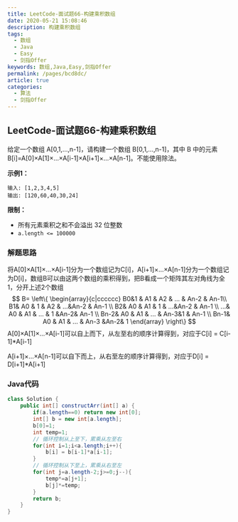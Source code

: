 ```yaml
---
title: LeetCode-面试题66-构建乘积数组
date: 2020-05-21 15:08:46
description: 构建乘积数组
tags: 
  - 数组
  - Java
  - Easy
  - 剑指Offer
keywords: 数组,Java,Easy,剑指Offer
permalink: /pages/bcd8dc/
article: true
categories: 
  - 算法
  - 剑指Offer
---
```


## LeetCode-面试题66-构建乘积数组

给定一个数组 A[0,1,…,n-1]，请构建一个数组 B[0,1,…,n-1]，其中 B 中的元素 B[i]=A[0]×A[1]×…×A[i-1]×A[i+1]×…×A[n-1]。不能使用除法。

 <!--more-->

**示例1：**

```
输入: [1,2,3,4,5]
输出: [120,60,40,30,24]
```

**限制：**

- 所有元素乘积之和不会溢出 32 位整数
- `a.length <= 100000`

### 解题思路

将A[0]×A[1]×…×A[i-1]分为一个数组记为C[i]，A[i+1]×…×A[n-1]分为一个数组记为D[i]，数组B可以由这两个数组的乘积得到，把B看成一个矩阵其左对角线为全1，分开上述2个数组
$$
B=
\left\{
 \begin{array}{c|cccccc}
     B0&1 & A1 & A2 & ... & An-2 & An-1\\
     B1& A0 & 1 & A2 & ...&An-2 & An-1 \\
     B2& A0 & A1 & 1 & ...&An-2 & An-1 \\
     ...& A0 & A1 & ... & 1 &An-2& An-1 \\
     Bn-2& A0 & A1 & ... & An-3&1 & An-1 \\
     Bn-1& A0 & A1 & ... & An-3 &An-2& 1
  \end{array} 
\right\}
$$
A[0]×A[1]×…×A[i-1]可以自上而下，从左至右的顺序计算得到，对应于C[i] = C[i-1]*A[i-1]

A[i+1]×…×A[n-1]可以自下而上，从右至左的顺序计算得到，对应于D[i] = D[i+1]*A[i+1]

### Java代码

```java
class Solution {
    public int[] constructArr(int[] a) {
        if(a.length==0) return new int[0];
        int[] b = new int[a.length];
        b[0]=1;
        int temp=1;
        // 循环控制从上至下，累乘从左至右
        for(int i=1;i<a.length;i++){
            b[i] = b[i-1]*a[i-1];
        }
        // 循环控制从下至上，累乘从右至左
        for(int j=a.length-2;j>=0;j--){
            temp*=a[j+1];
            b[j]*=temp;
        }
        return b;
    }
}
```

